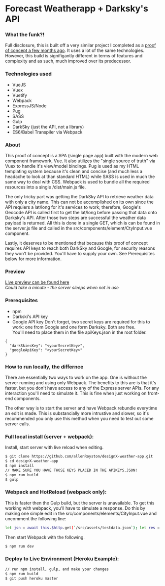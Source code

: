 # Forecast Weatherapp + Darksky's API

### What the funk?!
Full disclosure, this is built off a very similar project I completed as a [proof of concept a few months ago](https://github.com/allenRoyston/weather-forecast-demo).  It uses a lot of the same technologies.  However, this build is signifigantly different in terms of features and complexity and as such, much improved over its predecessor.  

### Technologies used
- VueJS
- Vuex
- Vuetify
- Webpack
- ExpressJS/Node
- Pug
- SASS
- Gulp
- DarkSky (just the API, not a library)
- ES6/Babel Transpiler via Webpack

### About
This proof of concept is a SPA (single page app) built with the modern web component framework, Vue.  It also utilizes the "single source of truth" via Vuex to handle it's view/model bindings.  Pug is used as my HTML templating system because it's clean and concise (and much less a headache to look at than standard HTML) while SASS is used in much the same way to deal with CSS.  Webpack is used to bundle all the required resources into a single /dist/main.js file.  

The only tricky part was getting the DarkSky API to retrieve weather data with only a city name.  This can not be accomplished on its own since the API requiers a lat/long for it's services to work; therefore, Google's Geocode API is called first to get the lat/long before passing that data onto Darksky's API.  After those two steps are successful the weather data payload is returned.  All this is done in a single GET, which is can be found in the server.js file and called in the src/components/element/CtyInput.vue component.

Lastly, it deserves to be mentioned that because this proof of concept requires API keys to reach both DarkSky and Google, for security reasons they won't be provided.  You'll have to supply your own.  See Prerequisites below for more information.

### Preview
[Live preview can be found here](https://darkski-weather-api.herokuapp.com/#/)
<br>
*Could take a minute - the server sleeps when not in use*
 
### Prerequisites
- npm
- Darkski's API key
- Google API key
Don't forget, two secret keys are required for this to work:  one from Google and one form Darksky.  Both are free.  
You'll need to place them in the file apiKeys.json in the root folder.
```
{
  "darkSkiesKey": "<yourSecretKey>",
  "googleApiKey": "<yourSecretKey>"
}
```

### How to run locally, the differnce
There are essentially two ways to work on the app.  One is without the server running and using only Webpack.  The benefits to this are is that it's faster, but you don't have access to any of the Express server APIs.  For any interaction you'll need to simulate it.  This is fine when just working on front-end components.  

The other way is to start the server and have Webpack rebundle everytime an edit is made.  This is substancially more intrustive and slower, so it's recommended you only use this method when you need to test out some server calls.  


### Full local install (server + webpack):
Install, start server with live reload when editing.
```sh
$ git clone https://github.com/allenRoyston/designX-weather-app.git
$ cd designX-weather-app
$ npm install
// MAKE SURE YOU HAVE THOSE KEYS PLACED IN THE APIKEYS.JSON!
$ npm run build
$ gulp
```

### Webpack and HotReload (webpack only):
This is faster then the Gulp build, but the server is unavailable.  To get this working with webpack, you'll have to simulate a response.  Do this by making one simple edit in the src/components/elements/CityInput.vue and uncomment the following line:
```sh
let jsn = await this.$http.get(`/src/assets/testdata.json`); let res = {body: {success: true, payload: jsn.body}}
```

Then start Webpack with the following.
```sh
$ npm run dev
```

### Deploy to Live Environment (Heroku Example):
```sh
// run npm install, gulp, and make your changes
$ npm run build
$ git push heroku master
```

